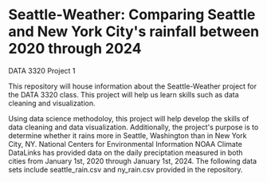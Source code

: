 # Seattle-Weather: Comparing Seattle and New York City's rainfall between 2020 through 2024
DATA 3320 
Project 1

This repository will house information about the Seattle-Weather project for the DATA 3320 class. This project will help us learn skills such as data cleaning and visualization.

Using data science methodoloy, this project will help develop the skills of data cleaning and data visualization. Additionally, the project's purpose is to determine whether it rains more in Seattle, Washington than in New York City, NY. National Centers for Environmental Information NOAA Climate DataLinks has provided data on the daily preciptation measured in both cities from January 1st, 2020 through January 1st, 2024. The following data sets include seattle_rain.csv and ny_rain.csv provided in the repository.


